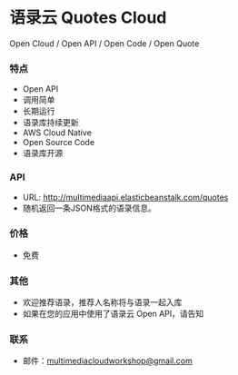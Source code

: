 # 语录云 Quotes Cloud
Open Cloud / Open API / Open Code / Open Quote  

### 特点
- Open API
- 调用简单  
- 长期运行  
- 语录库持续更新  
- AWS Cloud Native
- Open Source Code  
- 语录库开源  

### API  
- URL: http://multimediaapi.elasticbeanstalk.com/quotes  
- 随机返回一条JSON格式的语录信息。

### 价格  
- 免费

### 其他  
- 欢迎推荐语录，推荐人名称将与语录一起入库  
- 如果在您的应用中使用了语录云 Open API，请告知  

### 联系  
- 邮件：multimediacloudworkshop@gmail.com  
